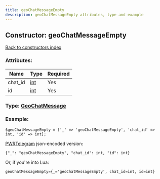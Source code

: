 ```yaml
---
title: geoChatMessageEmpty
description: geoChatMessageEmpty attributes, type and example
---
```

## Constructor: geoChatMessageEmpty  
[Back to constructors index](index.md)



### Attributes:

| Name     |    Type       | Required |
|----------|---------------|----------|
|chat\_id|[int](../types/int.md) | Yes|
|id|[int](../types/int.md) | Yes|



### Type: [GeoChatMessage](../types/GeoChatMessage.md)


### Example:

```
$geoChatMessageEmpty = ['_' => 'geoChatMessageEmpty', 'chat_id' => int, 'id' => int];
```  

[PWRTelegram](https://pwrtelegram.xyz) json-encoded version:

```
{"_": "geoChatMessageEmpty", "chat_id": int, "id": int}
```


Or, if you're into Lua:  


```
geoChatMessageEmpty={_='geoChatMessageEmpty', chat_id=int, id=int}

```


